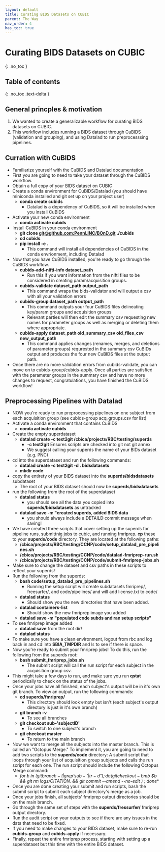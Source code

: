 ```yaml
---
layout: default
title: Curating BIDS Datasets on CUBIC
parent: The Way
nav_order: 4
has_toc: true
---
```


# Curating BIDS Datasets on CUBIC
{: .no_toc }

## Table of contents
{: .no_toc .text-delta }

## General princples & motivation
1. We wanted to create a generalizable workflow for curating BIDS datasets on CUBIC.
2. This workflow includes running a BIDS dataset through CuBIDS (validation and grouping), and using Datalad to run preprocesssing pipelines.

## Curration with CuBIDS
* Familiarize yourself with the CuBIDS and Datalad documentation
* First you are going to need to take your dataset through the CuBIDS workflow.
* Obtain a full copy of your BIDS dataset on CUBIC
* Create a conda environment for CuBIDS/Datalad (you should have miniconda installed and git set up on your project user)
    * **conda create cubids**
        * Datalad is a dependency of CuBIDS, so it will be installed when you install CuBIDS
* Activate your new conda environment
    * **conda activate cubids**
* Install CuBIDS in your conda environment
    * **git clone [git@github.com:PennLINC/BOnD.git](git@github.com:PennLINC/BOnD.git) ./cubids**
    * **cd cubids**
    * **pip install -e .**
        * This command will install all dependencies of CuBIDS in the conda envrionment, including Datalad
* Now that you have CuBIDS installed, you're ready to go through the CuBIDS workflow.
    * **cubids-add-nifti-info dataset_path**
        * Run this if you want information from the nifti files to be considered in creating param/acquisition groups.
    * **cubids-validate dataset_path output_path**
        * This command wraps the bids-validator and will output a csv with all your validation errors
    * **cubids-group dataset_path output_path**
        * This command outputs your four CuBIDS files delineating key/param groups and acquisition groups
        * Relevant parties will then edit the summary csv requesting new names for parameter groups as well as merging or deleting them where appropriate.
    * **cubids-apply dataset_path old_summary_csv old_files_csv new_output_path**
        * This command applies changes (renames, merges, and deletions of parameter groups) requrested in the summary csv CuBIDs output and produces the four new CuBIDS files at the output path.
* Once there are no more validation errors from cubids-validate, you can move on to cubids-group/cubids-apply. Once all parties are satisfied with the parameter groups in the summary csv and have no more changes to request, congratulations, you have finished the CuBIDS workflow!



## Preprocessing Pipelines with Datalad
* NOW you're ready to run preprocessing pipelines on one subject from each acquisition group (see cubids-group acq_groups.csv for list)
* Activate a conda environment that contains CuBIDS
    * **conda activate cubids**
* Create the empty superdataset
    * **datalad create -c text2git /cbica/projects/RBC/testing/superds**
        * **-c text2git** Ensures scripts are checked into git not git annex
        * We suggest calling your superds the name of your BIDs dataset (e.g. PNC)
* cd into the superdataset and run the following commands:
    * **datalad create -c text2git -d . bidsdatasets**
    * **mkdir code**
* copy the entirety of your BIDS dataset into the **superds/bidsdatasets** subdataset
    * The root of your BIDS dataset should now be **superds/bidsdatasets**
* run the following from the root of the superdataset
    * **datalad status**
        * you should see all the data you copied into **superds/bidsdatasets** as untracked
    * **datalad save -m "created superds, added BIDS data**
        * you should always include a DETAILD commit message when saving!
* We have created three scripts that cover setting up the superds for pipeline runs, submittnig jobs to cubic, and running fmriprep. **cp** these to your **superds/code** directory. They are located at the following paths:
    * **/cbica/projects/RBC/testing/CCNP/code/setup_datalad_pre_pipelines.sh**
    * **/cbica/projects/RBC/testing/CCNP/code/datalad-fmriprep-run.sh**
    * **/cbica/projects/RBC/testing/CCNP/code/submit-fmriprep-jobs.sh**
* Make sure to change the dataset and csv paths in these scripts to reflect your superds!
* Run the following from the superds:
    * **bash code/setup_datalad_pre_pipelines.sh**
        * Running the setup script will create subdatasets fmriprep/, freesurfer/, and code/pipelines/ and will add license.txt to code/
    * **datalad status**
        * Should show you the new directories that have been added.
    * **datalad containers-list**
        * Should show the new fmriprep image you added
    * **datalad save -m "populated code subds and ran setup scripts"**
* To see fmriprep image added
    * **datalad save** from the root dir!
    * **datalad status**
* To make sure you have a clean environment, logout from rbc and log back in and cd into **SBIA_TMPDIR** and ls to see if there is space.
* Now you're ready to submit your fmriprep jobs! To do this, run the following from the superds root:
    * **bash submit_fmriprep_jobs.sh**
        * The submit script will call the run script for each subject in the acquisition group csv.
* This might take a few days to run, and make sure you run **qstat** periodically to check on the status of the jobs.
* Once your jobs have all finished, each subject's output will be in it's own git branch. To view an output, run the following commands:
    * **cd superds/fmriprep/**
        * This directory should look empty but isn't (each subject's output directory is just in it's own branch)
    * **git branch -v**
        * To see all branches
    * **git checkout sub-'subjectID'**
        * To switch to one subject's branch
    * **git checkout master**
        * To return to the main branch
* Now we want to merge all the subjects into the master branch. This is called an "Octopus Merge." To implement it, you are going to need to add two scripts to the **superds/code** directory:  A submit script that loops through your list of acquisition group subjects and calls the run script for each one. The run script should include the following Octopus Merge command:
    * **for b in $(git branch -l | grep 'sub-' | tr -d ' ');
     do ( git checkout -b m$b $b && git rm logs/CITATION.* && git commit --amend --no-edit ) ;
done**
* Once you are done creating your submit and run scripts, bash the submit script to submit each subject directory's merge as a job.
* Once your jobs finish, all subjects' fmriprep output directories should be on the main branch.
* Go through the same set of steps with the **superds/fressurfer/** fmriprep output directory.
* Run the audit script on your outputs to see if there are any issues in the data that need to be fixed.
* If you need to make changes to your BIDS dataset, make sure to re-run **cubids-group** and **cubids-apply** if necessary.
* Finally, repeat the entire fmriprep process, starting with setting up a superdataset but this time with the entire BIDS dataset.
